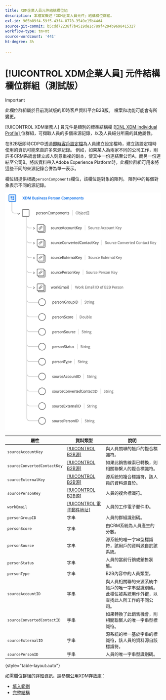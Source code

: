```yaml
---
title: XDM企業人員元件結構欄位組
description: 本檔案概述「XDM企業人員元件」結構欄位群組。
exl-id: 965b89f4-59f5-43f4-8778-3549e15b44d4
source-git-commit: b5cdd72238f7b4519de1c789f4294b9698415327
workflow-type: tm+mt
source-wordcount: '441'
ht-degree: 3%

---
```


# [!UICONTROL XDM企業人員] 元件結構欄位群組（測試版）

>[!IMPORTANT]
>
>此欄位群組屬於目前測試版的即時客戶資料平台B2B版。 檔案和功能可能會有所變更。

[!UICONTROL XDM業務人] 員元件是類別的標準結構欄 [[!DNL XDM Individual Profile] ](../../classes/individual-profile.md) 位群組，可擷取人員的多個來源記錄，以及人員細分所需的其他屬性。

在B2B版即時CDP中透過[即時客戶設定檔](../../../profile/home.md)為人員建立設定檔時，建立該設定檔時使用的資訊可能來自許多來源記錄。 例如，如果某人為兩家不同的公司工作，則許多CRM系統會建立該人刻意重複的副本，使其中一份連結至公司A，而另一份連結至公司B。將該資料帶入Adobe Experience Platform時，此欄位群組可用來將這些不同的來源記錄合併為單一表示。

欄位組提供根級`personComponents`欄位，該欄位是對象的陣列。 陣列中的每個對象表示不同的源記錄。

![](../../images/field-groups/business-person-components.png)

| 屬性 | 資料類型 | 說明 |
| --- | --- | --- |
| `sourceAccountKey` | [[!UICONTROL B2B源]](../../data-types/b2b-source.md) | 與人員關聯的帳戶的複合標識符。 |
| `sourceConvertedContactKey` | [[!UICONTROL B2B源]](../../data-types/b2b-source.md) | 如果此銷售線索已轉換，則相關聯繫人的複合標識符。 |
| `sourceExternalKey` | [[!UICONTROL B2B源]](../../data-types/b2b-source.md) | 源系統的複合標識符，該人員的資料源自於。 |
| `sourcePersonKey` | [[!UICONTROL B2B源]](../../data-types/b2b-source.md) | 人員的複合標識符。 |
| `workEmail` | [[!UICONTROL 電子郵件地址]](../../data-types/b2b-source.md) | 人員的工作電子郵件ID。 |
| `personGroupID` | 字串 | 人員的群組識別碼。 |
| `personScore` | 字串 | 由CRM系統為人員產生的分數。 |
| `personSource` | 字串 | 源系統的唯一字串型標識符，該用戶的資料源自於該系統。 |
| `personStatus` | 字串 | 人員的當前行銷或銷售狀態。 |
| `personType` | 字串 | B2B內容中的人員類型。 |
| `sourceAccountID` | 字串 | 與人員相關聯的來源系統中帳戶的唯一字串型識別碼。 此欄位被系統用作外鍵，以查找此人所工作的不同公司。 |
| `sourceConvertedContactID` | 字串 | 如果轉換了此銷售機會，則相關聯繫人的唯一字串型標識符。 |
| `sourceExternalID` | 字串 | 源系統的唯一基於字串的標識符，該人員的資料源自該標識符。 |
| `sourcePersonID` | 字串 | 人員的唯一字串型識別碼。 |

{style=&quot;table-layout:auto&quot;}

如需欄位群組的詳細資訊，請參閱公用XDM存放庫：

* [填入範例](https://github.com/adobe/xdm/blob/master/components/fieldgroups/profile/b2b-person-components.example.1.json)
* [完整結構](https://github.com/adobe/xdm/blob/master/components/fieldgroups/profile/b2b-person-components.schema.json)

